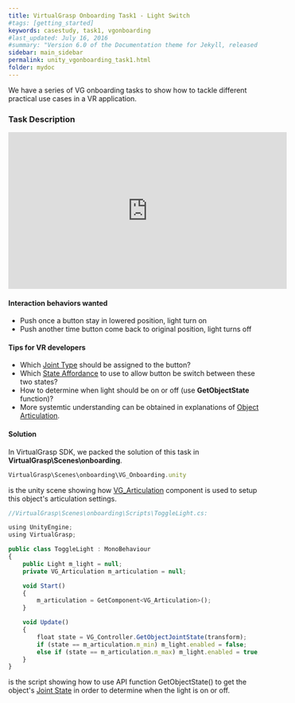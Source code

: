 ```yaml
---
title: VirtualGrasp Onboarding Task1 - Light Switch
#tags: [getting_started]
keywords: casestudy, task1, vgonboarding
#last_updated: July 16, 2016
#summary: "Version 6.0 of the Documentation theme for Jekyll, released July 4, 2016, implements relative links so you can view the files offline or on any server without configuring urls and baseurls. Additionally, you can store pages in subdirectories. Templates for alerts and images are available."
sidebar: main_sidebar
permalink: unity_vgonboarding_task1.html
folder: mydoc
---
```


We have a series of VG onboarding tasks to show how to tackle different practical use cases in a VR application.

### Task Description
<iframe width="560" height="315" src="https://www.youtube.com/embed/_4IFXcsT9ME" title="YouTube video player" frameborder="0" allow="accelerometer; autoplay; clipboard-write; encrypted-media; gyroscope; picture-in-picture" allowfullscreen></iframe>


#### Interaction behaviors wanted

* Push once a button stay in lowered position, light turn on
* Push another time button come back to original position, light turns off

#### Tips for VR developers

* Which <a href="#" data-toggle="tooltip" data-original-title="{{site.data.glossary.JointType}}">Joint Type</a> should be assigned to the button?
* Which <a href="#" data-toggle="tooltip" data-original-title="{{site.data.glossary.StateAffordance}}">State Affordance</a> to use to allow button be switch between these two states?
* How to determine when light should be on or off (use **GetObjectState** function)?
* More systemtic understanding can be obtained in explanations of [Object Articulation](object_articulation.html#background).

#### Solution

In VirtualGrasp SDK, we packed the solution of this task in **VirtualGrasp\Scenes\onboarding**.

```js
VirtualGrasp\Scenes\onboarding\VG_Onboarding.unity
````
is the unity scene showing how [VG_Articulation](unity_component_vgarticulation.html) component is used to setup this object's articulation settings.

```js
//VirtualGrasp\Scenes\onboarding\Scripts\ToggleLight.cs:

using UnityEngine;
using VirtualGrasp;

public class ToggleLight : MonoBehaviour
{
    public Light m_light = null;
    private VG_Articulation m_articulation = null;

    void Start()
    {
        m_articulation = GetComponent<VG_Articulation>();
    }

    void Update()
    {
        float state = VG_Controller.GetObjectJointState(transform);
        if (state == m_articulation.m_min) m_light.enabled = false;
        else if (state == m_articulation.m_max) m_light.enabled = true;
    }
}

````
is the script showing how to use API function GetObjectState() to get the object's
<a href="#" data-toggle="tooltip" data-original-title="{{site.data.glossary.JointState}}">Joint State</a>
 in order to determine when the light is on or off. 

